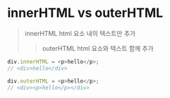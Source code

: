 # innerHTML vs outerHTML

> innerHTML html 요소 내의 텍스트만 추가
>
> > outerHTML html 요소와 텍스트 함께 추가

```js
div.innerHTML = <p>hello</p>;
// <div>hello</div>

div.outerHTML = <p>hello</p>;
// <div><p>hello</p></div>
```
